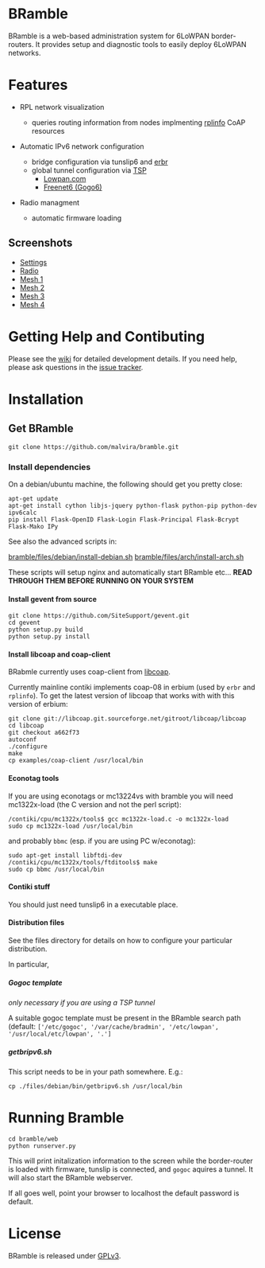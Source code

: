 BRamble
=======

BRamble is a web-based administration system for 6LoWPAN
border-routers. It provides setup and diagnostic tools to easily
deploy 6LoWPAN networks.

Features
========

* RPL network visualization
  * queries routing information from nodes implmenting [rplinfo](https://github.com/malvira/rplinfo) CoAP resources

* Automatic IPv6 network configuration
  * bridge configuration via tunslip6 and [erbr](https://github.com/malvira/erbr)
  * global tunnel configuration via [TSP](http://tools.ietf.org/html/rfc5572)
    * [Lowpan.com](https://www.lowpan.com/)
    * [Freenet6 (Gogo6)](http://www.gogo6.com/freenet6)

* Radio managment
  * automatic firmware loading

Screenshots
------------

* [Settings](https://raw.github.com/wiki/malvira/bramble/images/settings.png)
* [Radio](https://raw.github.com/wiki/malvira/bramble/images/radio.png)
* [Mesh 1](https://raw.github.com/wiki/malvira/bramble/images/mesh1.png)
* [Mesh 2](https://raw.github.com/wiki/malvira/bramble/images/mesh2.png)
* [Mesh 3](https://raw.github.com/wiki/malvira/bramble/images/mesh3.png)
* [Mesh 4](https://raw.github.com/wiki/malvira/bramble/images/mesh4.png)


Getting Help and Contibuting
============================

Please see the [wiki](https://github.com/malvira/bramble/wiki) for
detailed development details. If you need help, please ask questions
in the [issue tracker](https://github.com/malvira/bramble/issues). 

Installation
============

Get BRamble
-----------

```
git clone https://github.com/malvira/bramble.git
```

### Install dependencies

On a debian/ubuntu machine, the following should get you pretty close:

```
apt-get update 
apt-get install cython libjs-jquery python-flask python-pip python-dev ipv6calc
pip install Flask-OpenID Flask-Login Flask-Principal Flask-Bcrypt Flask-Mako IPy
```

See also the advanced scripts in:

  [bramble/files/debian/install-debian.sh](https://github.com/malvira/bramble/blob/master/files/arch/install-arch.sh)
  [bramble/files/arch/install-arch.sh](https://github.com/malvira/bramble/blob/master/files/debian/install-debian.sh)

These scripts will setup nginx and automatically start BRamble
etc... **READ THROUGH THEM BEFORE RUNNING ON YOUR SYSTEM** 

#### Install gevent from source

```
git clone https://github.com/SiteSupport/gevent.git
cd gevent
python setup.py build
python setup.py install
```

#### Install libcoap and coap-client

BRabmle currently uses coap-client from [libcoap](http://libcoap.sourceforge.net/).

Currently mainline contiki implements coap-08 in erbium (used by
`erbr` and `rplinfo`). To get the latest version of libcoap that works
with with this version of erbium:

```
git clone git://libcoap.git.sourceforge.net/gitroot/libcoap/libcoap
cd libcoap
git checkout a662f73
autoconf
./configure
make
cp examples/coap-client /usr/local/bin
```

#### Econotag tools

If you are using econotags or mc13224vs with bramble you will need
mc1322x-load (the C version and not the perl script):

```
/contiki/cpu/mc1322x/tools$ gcc mc1322x-load.c -o mc1322x-load
sudo cp mc1322x-load /usr/local/bin
```

and probably `bbmc` (esp. if you are using PC w/econotag):

```
sudo apt-get install libftdi-dev
/contiki/cpu/mc1322x/tools/ftditools$ make
sudo cp bbmc /usr/local/bin
```

#### Contiki stuff

You should just need tunslip6 in a executable place. 

#### Distribution files

See the files directory for details on how to configure your
particular distribution.

In particular,

##### Gogoc template

_only necessary if you are using a TSP tunnel_

A suitable gogoc template must be present in the BRamble search path
(default: `['/etc/gogoc', '/var/cache/bradmin',
'/etc/lowpan', '/usr/local/etc/lowpan', '.']`

##### getbripv6.sh

This script needs to be in your path somewhere. E.g.:

```
cp ./files/debian/bin/getbripv6.sh /usr/local/bin
```

Running Bramble
===============

```
cd bramble/web
python runserver.py
```

This will print initalization information to the screen while the
border-router is loaded with firmware, tunslip is connected, and
`gogoc` aquires a tunnel. It will also start the BRamble webserver.

If all goes well, point your browser to localhost the default password
is default.

License
=======

BRamble is released under [GPLv3](http://www.gnu.org/licenses/gpl-3.0.txt).
